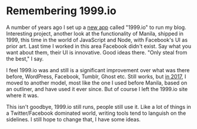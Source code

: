 # Remembering 1999.io
A number of years ago I set up a <a href="https://duckduckgo.com/?q=site%3Ascripting.com+1999.io&t=h_&ia=web">new app</a> called "1999.io" to run my blog. Interesting project, another look at the functionality of Manila, shipped in 1999, this time in the world of JavaScript and Node, with Facebook's UI as prior art. Last time I worked in this area Facebook didn't exist. Say what you want about them, their UI is innovative. Good ideas there. "Only steal from the best," I say.  

I feel 1999.io was and still is a significant improvement over what was there before, WordPress, Facebook, Tumblr, Ghost etc. Still works, but <a href="http://scripting.com/2017/05/05/iWantMyOldBlogBack.html">in 2017</a>, I moved to another model, most like the one I used before Manila, based on an outliner, and have used it ever since. But of course I left the 1999.io site where it was. 

This isn't goodbye, 1999.io still runs, people still use it. Like a lot of things in a Twitter/Facebook dominated world, writing tools tend to languish on the sidelines. I still hope to change that, I have some ideas. 

